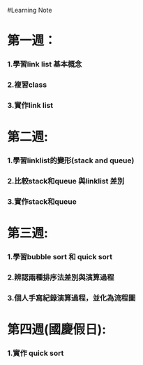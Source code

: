 #Learning Note
# 第一週：
###        1.學習link list 基本概念
###        2.複習class
###        3.實作link list
###        
# 第二週:
###        1.學習linklist的變形(stack and queue)
###        2.比較stack和queue 與linklist 差別
###        3.實作stack和queue
# 第三週:
###        1.學習bubble sort 和 quick sort
###        2.辨認兩種排序法差別與演算過程
###        3.個人手寫紀錄演算過程，並化為流程圖
# 第四週(國慶假日):
###        1.實作 quick sort
